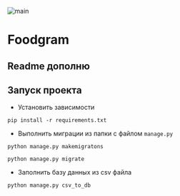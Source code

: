 ![main](https://github.com/borrrv/foodgram_project_react/actions/workflows/main.yml/badge.svg)
# Foodgram
## Readme дополню
## Запуск проекта
- Установить зависимости
```
pip install -r requirements.txt
```
- Выполнить миграции из папки с файлом ```manage.py```
```
python manage.py makemigratons
```
```
python manage.py migrate
```
- Заполнить базу данных из csv файла
```
python manage.py csv_to_db
```
